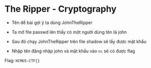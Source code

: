 # The Ripper - Cryptography

- Tên đề bài gợi ý ta dùng JohnTheRipper

- Ta mở file passwd lên thấy có một người dùng tên là john

- Sau đó chạy JohnTheRipper trên file shadow sẽ lấy được mật khẩu

- Nhập tên đăng nhập john và mật khẩu vào `nc` sẽ có được flag

Flag: `HCMUS-CTF{}`
